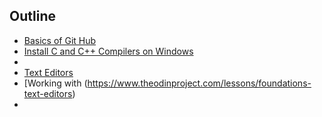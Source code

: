 ## Outline

- [Basics of Git Hub](./GitHub_Basics.md)
- [Install C and C++ Compilers on Windows](./Install_C_and_C++_Compilers_on-Windows.md)
- 
- [Text Editors](https://www.theodinproject.com/lessons/foundations-text-editors)
- [Working with (https://www.theodinproject.com/lessons/foundations-text-editors)
- 
